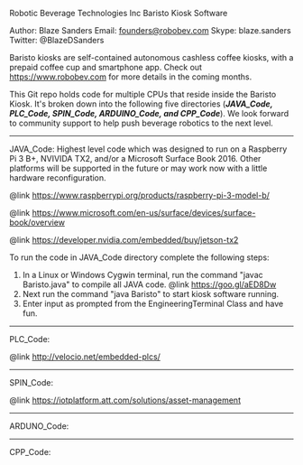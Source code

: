 Robotic Beverage Technologies Inc Baristo Kiosk Software 

Author: Blaze Sanders Email: founders@robobev.com Skype: blaze.sanders Twitter: @BlazeDSanders

Baristo kiosks are self-contained autonomous cashless coffee kiosks, with a prepaid coffee  cup and smartphone app. Check out https://www.robobev.com for more details in the coming months.

This Git repo holds code for multiple CPUs that reside inside the Baristo Kiosk. It's broken down into the following five directories (***JAVA_Code, PLC_Code, SPIN_Code, ARDUINO_Code, and CPP_Code***). We look forward to community support to help push beverage robotics to the next level.

***
JAVA_Code: Highest level code which was designed to run on a Raspberry Pi 3 B+, NVIVIDA TX2, and/or a Microsoft Surface Book 2016. Other platforms will be supported in the future or may work now with a little  hardware reconfiguration.

@link https://www.raspberrypi.org/products/raspberry-pi-3-model-b/

@link https://www.microsoft.com/en-us/surface/devices/surface-book/overview 

@link https://developer.nvidia.com/embedded/buy/jetson-tx2


To run the code in JAVA_Code directory complete the following steps:
1. In a Linux or Windows Cygwin terminal, run the command "javac Baristo.java" to compile all JAVA code. @link https://goo.gl/aED8Dw
2. Next run the command "java Baristo" to start kiosk software running.  
3. Enter input as prompted from the EngineeringTerminal Class and have fun.

***

PLC_Code: 

@link  http://velocio.net/embedded-plcs/

***

SPIN_Code: 

@link https://iotplatform.att.com/solutions/asset-management

***

ARDUNO_Code:

***

CPP_Code: